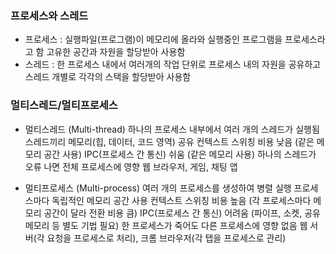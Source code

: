 ### 프로세스와 스레드

- 프로세스 : 실행파일(프로그램)이 메모리에 올라와 실행중인 프로그램을 프로세스라고 함
  고유한 공간과 자원을 할당받아 사용함
- 스레드 : 한 프로세스 내에서 여러개의 작업 단위로 프로세스 내의 자원을 공유하고 스레드 개별로 각각의 스택을 할당받아 사용함

### 멀티스레드/멀티프로세스

- 멀티스레드 (Multi-thread)
  하나의 프로세스 내부에서 여러 개의 스레드가 실행됨
  스레드끼리 메모리(힙, 데이터, 코드 영역) 공유
  컨텍스트 스위칭 비용 낮음 (같은 메모리 공간 사용)
  IPC(프로세스 간 통신) 쉬움 (같은 메모리 사용)
  하나의 스레드가 오류 나면 전체 프로세스에 영향
  웹 브라우저, 게임, 채팅 앱

- 멀티프로세스 (Multi-process)
  여러 개의 프로세스를 생성하여 병렬 실행
  프로세스마다 독립적인 메모리 공간 사용
  컨텍스트 스위칭 비용 높음 (각 프로세스마다 메모리 공간이 달라 전환 비용 큼)
  IPC(프로세스 간 통신) 어려움 (파이프, 소켓, 공유 메모리 등 별도 기법 필요)
  한 프로세스가 죽어도 다른 프로세스에 영향 없음
  웹 서버(각 요청을 프로세스로 처리), 크롬 브라우저(각 탭을 프로세스로 관리)
